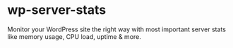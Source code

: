 # wp-server-stats
Monitor your WordPress site the right way with most important server stats like memory usage, CPU load, uptime &amp; more.
